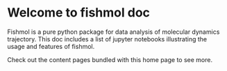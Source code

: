 # Welcome to fishmol doc

Fishmol is a pure python package for data analysis of molecular dynamics trajectory.
This doc includes a list of jupyter notebooks illustrating the usage and features of fishmol.

Check out the content pages bundled with this home page to see more.

```{tableofcontents}
```
